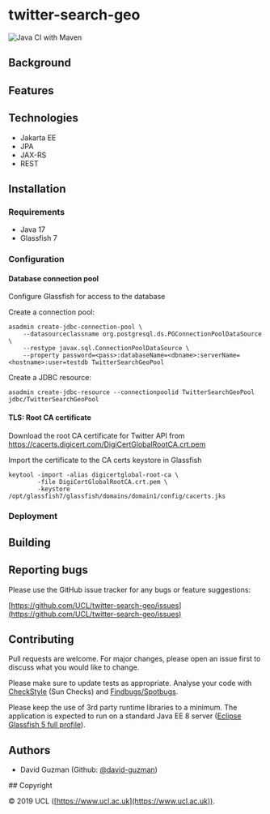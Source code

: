 # twitter-search-geo

![Java CI with Maven](https://github.com/UCL/twitter-search-geo/workflows/Java%20CI%20with%20Maven/badge.svg)

## Background

## Features

## Technologies

- Jakarta EE
- JPA
- JAX-RS
- REST


## Installation

### Requirements

- Java 17
- Glassfish 7

### Configuration

#### Database connection pool

Configure Glassfish for access to the database

Create a connection pool:

```
asadmin create-jdbc-connection-pool \
    --datasourceclassname org.postgresql.ds.PGConnectionPoolDataSource \
    --restype javax.sql.ConnectionPoolDataSource \
    --property password=<pass>:databaseName=<dbname>:serverName=<hostname>:user=testdb TwitterSearchGeoPool
```

Create a JDBC resource:

```
asadmin create-jdbc-resource --connectionpoolid TwitterSearchGeoPool jdbc/TwitterSearchGeoPool
```

#### TLS: Root CA certificate

Download the root CA certificate for Twitter API from https://cacerts.digicert.com/DigiCertGlobalRootCA.crt.pem

Import the certificate to the CA certs keystore in Glassfish

```
keytool -import -alias digicertglobal-root-ca \
        -file DigiCertGlobalRootCA.crt.pem \
        -keystore /opt/glassfish7/glassfish/domains/domain1/config/cacerts.jks
```

### Deployment

## Building

## Reporting bugs

Please use the GitHub issue tracker for any bugs or feature suggestions:

[https://github.com/UCL/twitter-search-geo/issues](https://github.com/UCL/twitter-search-geo/issues)

## Contributing

Pull requests are welcome. For major changes, please open an issue first to discuss what you would like to change.

Please make sure to update tests as appropriate. Analyse your code with [CheckStyle][checkstyle] (Sun Checks) and [Findbugs/Spotbugs][findbugs].

Please keep the use of 3rd party runtime libraries to a minimum. The application is expected to run on a standard Java EE 8 server ([Eclipse Glassfish 5 full profile][eclipse-glassfish-5]).

## Authors

- David Guzman (Github: [@david-guzman](https://github.com/david-guzman))

## Copyright


&copy; 2019 UCL ([https://www.ucl.ac.uk](https://www.ucl.ac.uk)).

[eclipse-glassfish-5]: https://projects.eclipse.org/projects/ee4j.glassfish/downloads
[checkstyle]: https://checkstyle.org/
[findbugs]: https://github.com/findbugsproject/findbugs
[javaee-glassfish-5]: https://javaee.github.io/glassfish/
[twitter-app-dashboard]: https://developer.twitter.com/en/apps
